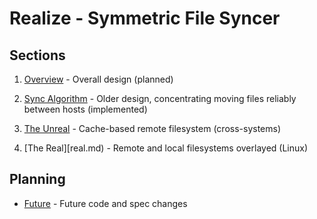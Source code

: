 # Realize - Symmetric File Syncer

## Sections

1. [Overview](design.md) - Overall design (planned)

2. [Sync Algorithm](movedirs.md) - Older design, concentrating moving
   files reliably between hosts (implemented)

3. [The Unreal](unreal.md) - Cache-based remote filesystem (cross-systems)

4. [The Real][real.md) - Remote and local filesystems overlayed (Linux)

## Planning

* [Future](future.md) - Future code and spec changes
